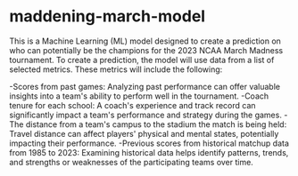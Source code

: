# maddening-march-model
This is a Machine Learning (ML) model designed to create a prediction on who can potentially be the champions for the 2023 NCAA March Madness tournament. To create a prediction, the model will use data from a list of selected metrics. These metrics will include the following:

-Scores from past games: Analyzing past performance can offer valuable insights into a team's ability to perform well in the tournament.
-Coach tenure for each school: A coach's experience and track record can significantly impact a team's performance and strategy during the games.
-The distance from a team's campus to the stadium the match is being held: Travel distance can affect players' physical and mental states, potentially impacting their performance.
-Previous scores from historical matchup data from 1985 to 2023: Examining historical data helps identify patterns, trends, and strengths or weaknesses of the participating teams over time.
